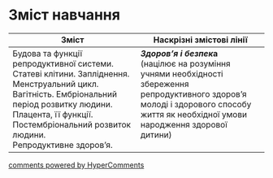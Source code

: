 <div id="hypercomments_widget" class="js-hypercomments-widget invisible"></div>

# Зміст навчання

<table>
  <tr>
    <td width="50%" align="center"><b>Зміст</b></td>
    <td width="50%" align="center"><b>Наскрізні змістові лінії</b></td>
  </tr>
<tbody>
  <tr>
<td width="50%" style="vertical-align:top !important;">
Будова та функції репродуктивної системи. Статеві клітини. Запліднення. Менструальний цикл. <br>
Вагітність. Ембріональний період розвитку людини. Плацента, її функції.<br>
Постембріональний розвиток людини. <br>
Репродуктивне здоров’я.<br>

</td>
<td width="50%" style="vertical-align:top !important;">
<b><i>Здоров’я і безпек</i>а</b><br>
(націлює на розуміння учнями необхідності збереження репродуктивного здоров’я молоді і здорового способу життя як необхідної умови народження здорової дитини)<br>

</td>
  </tr>
 
</table>

<div class="js-hypercomments-container">
<a href="http://hypercomments.com" class="hc-link" title="comments widget">comments powered by HyperComments</a>
</div>